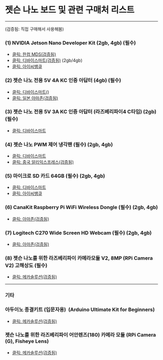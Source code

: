 # 젯슨 나노 보드 및 관련  구매처 리스트

***

(검증됨: 직접 구매해서 사용해봄)

### (1) NVIDIA Jetson Nano Developer Kit (2gb, 4gb) (필수)
* [클릭: 한컴 MDS(검증됨)](http://mdsshop.co.kr/product/detail.html?product_no=134&cate_no=1&display_group=6)
* [클릭: 디바이스마트(검증됨)](http://www.devicemart.co.kr/goods/view?no=11869994) (2gb/4gb)
* [클릭: 아이씨뱅큐](https://www.icbanq.com/P010404186)

### (2) 젯슨 나노 전용 5V 4A KC 인증 아답터 (4gb) (필수)
* [클릭: 디바이스마트()](http://www.devicemart.co.kr/goods/view?no=12240663)
* [클릭: 일본 아마존(검증됨)](https://www.amazon.co.jp/AC%E3%82%A2%E3%83%80%E3%83%97%E3%82%BF%E3%83%BC-%E5%A4%A7%E6%89%8B%E3%83%A1%E3%83%BC%E3%82%AB%E3%83%BCOEM%E7%A4%BE%E8%A3%BD%E5%93%81-%E3%82%BB%E3%83%B3%E3%82%BF%E3%83%BC%E3%83%97%E3%83%A9%E3%82%B9-%E3%82%B9%E3%82%A4%E3%83%83%E3%83%81%E3%83%B3%E3%82%B0%E5%BC%8F-%E5%87%BA%E5%8A%9B%E3%83%97%E3%83%A9%E3%82%B0%E5%A4%96%E5%BE%845-5mm/dp/B015RKFAA2/ref=pd_rhf_sc_p_img_3?_encoding=UTF8&psc=1&refRID=C7QMT31X3M6GXK52WCP1)

### (3) 젯슨 나노 전용 5V 3A KC 인증 아답터 (라즈베리파이4 C타입) (2gb) (필수)
* [클릭: 디바이스마트](http://www.devicemart.co.kr/goods/view?no=12234996)

### (4) 젯슨 나노 PWM 제어 냉각팬 (필수) (2gb, 4gb)
* [클릭: 디바이스마트](http://www.devicemart.co.kr/goods/view?no=12494456)
* [클릭: 중국 알리익스프레스(검증됨)](https://www.aliexpress.com/i/33047501770.html)

### (5) 마이크로 SD 카드 64GB (필수) (2gb, 4gb)
* [클릭: 디바이스마트](http://www.devicemart.co.kr/goods/view?no=10984066)
* [클릭: 아이씨뱅큐](https://www.icbanq.com/P008186356)


### (6) CanaKit Raspberry Pi WiFi Wireless Dongle  (필수) (2gb, 4gb)
* [클릭: 아마존(검증됨)](http://bitly.kr/9gQ8YTu)

### (7) Logitech C270 Wide Screen HD Webcam (필수) (2gb, 4gb)
* [클릭: 아마존(검증됨)](http://bitly.kr/sJuONkx)

### (8) 젯슨 나노를 위한 라즈베리파이 카메라모듈 V2, 8MP (RPi Camera V2) 고해상도 (필수) 
* [클릭: 메카솔루션(검증됨)](http://mechasolution.com/shop/goods/goods_view.php?goodsno=537776&category=)

***
### 기타

### 아두이노 종결키트 (입문자용)  (Arduino Ultimate Kit for Beginners)
* [클릭: 메카솔루션(검증됨)](https://bit.ly/34c9RbM)

### 젯슨 나노를 위한 라즈베리파이 어안렌즈(180) 카메라 모듈 (RPi Camera (G), Fisheye Lens)
* [클릭: 메카솔루션(검증됨)](http://mechasolution.com/shop/goods/goods_view.php?goodsno=71486&category=)
